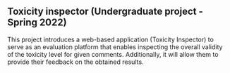 ## Toxicity inspector (Undergraduate project - Spring 2022)
 This project introduces a web-based application (Toxicity Inspector) to serve as an 
evaluation platform that enables inspecting the overall validity of the toxicity level for given comments. Additionally, it will allow them to provide their feedback on the obtained results. 
